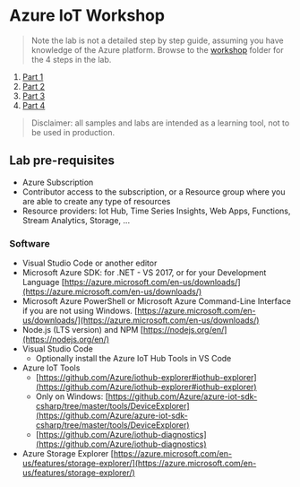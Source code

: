# Azure IoT Workshop

> Note the lab is not a detailed step by step guide, assuming you have knowledge of the Azure platform. Browse to the [workshop](workshop/) folder for the 4 steps in the lab.
1. [Part 1](workshop/part1.md)
1. [Part 2](workshop/part2.md)
1. [Part 3](workshop/part3.md)
1. [Part 4](workshop/part4.md)

>  Disclaimer: all samples and labs are intended as a learning tool, not to be used in production.

## Lab pre-requisites

- Azure Subscription
- Contributor access to the subscription, or a Resource group where you are able to create any type of resources
- Resource providers: Iot Hub, Time Series Insights, Web Apps, Functions, Stream Analytics, Storage, ...

### Software

- Visual Studio Code or another editor
- Microsoft Azure SDK: for .NET - VS 2017, or for your Development Language [https://azure.microsoft.com/en-us/downloads/](https://azure.microsoft.com/en-us/downloads/) 
- Microsoft Azure PowerShell or Microsoft Azure Command-Line Interface if you are not using Windows. [https://azure.microsoft.com/en-us/downloads/](https://azure.microsoft.com/en-us/downloads/)
- Node.js (LTS version) and NPM [https://nodejs.org/en/](https://nodejs.org/en/)
- Visual Studio Code
    - Optionally install the Azure IoT Hub Tools in VS Code
- Azure IoT Tools
    - [https://github.com/Azure/iothub-explorer#iothub-explorer](https://github.com/Azure/iothub-explorer#iothub-explorer)
    - Only on Windows: [https://github.com/Azure/azure-iot-sdk-csharp/tree/master/tools/DeviceExplorer](https://github.com/Azure/azure-iot-sdk-csharp/tree/master/tools/DeviceExplorer)
    - [https://github.com/Azure/iothub-diagnostics](https://github.com/Azure/iothub-diagnostics)
- Azure Storage Explorer [https://azure.microsoft.com/en-us/features/storage-explorer/](https://azure.microsoft.com/en-us/features/storage-explorer/)




